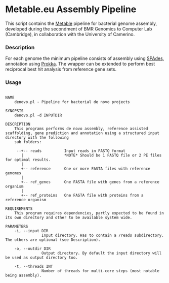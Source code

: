 # Metable.eu Assembly Pipeline

This script contains the [Metable](https://www.facebook.com/Metable/) pipeline for bacterial genome assembly, 
developed during the secondment of BMR Genomics to Computer Lab (Cambridge), in collaboration with the
University of Camerino.

### Description

For each genome the minimum pipeline consists of assembly using 
[SPAdes](http://bioinf.spbau.ru/spades), annotation using [Prokka](https://github.com/tseemann/prokka).
The wrapper can be extended to perform best reciprocal best hit analysis from reference gene sets.


### Usage

```

NAME
    denovo.pl - Pipeline for bacterial de novo projects

SYNOPSIS
    denovo.pl -d INPUTDIR

DESCRIPTION
    This programs performs de novo assembly, reference assisted scaffolding, gene prediction and annotation using a structured input directory with the following
    sub folders:

     --+-- reads          Input reads in FASTQ format
       |                  *NOTE* Should be 1 FASTQ file or 2 PE files for optimal results.
       |
       +-- reference      One or more FASTA files with reference genomes
       |
       +-- ref_genes      One FASTA file with genes from a reference organism
       |
       +-- ref_proteins   One FASTA file with proteins from a reference organism

REQUIREMENTS
    This program requires dependencies, partly expected to be found in its own directory and other to be available system wide.

PARAMETERS
    -i, --input DIR
                Input directory. Has to contain a /reads subdirectory. The others are optional (see Description).

    -o, --outdir DIR
                Output directory. By default the input directory will be used as output directory too.

    -t, --threads INT
                Number of threads for multi-core steps (most notable being assembly).
```

